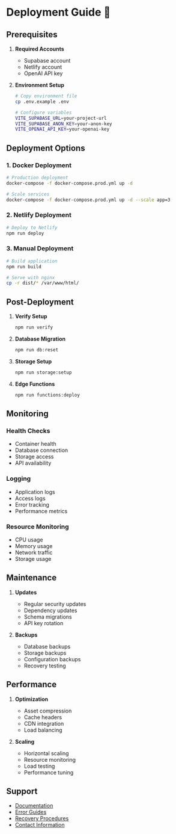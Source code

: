 # Deployment Guide 🚀

## Prerequisites

1. **Required Accounts**
   - Supabase account
   - Netlify account
   - OpenAI API key

2. **Environment Setup**
   ```bash
   # Copy environment file
   cp .env.example .env

   # Configure variables
   VITE_SUPABASE_URL=your-project-url
   VITE_SUPABASE_ANON_KEY=your-anon-key
   VITE_OPENAI_API_KEY=your-openai-key
   ```

## Deployment Options

### 1. Docker Deployment
```bash
# Production deployment
docker-compose -f docker-compose.prod.yml up -d

# Scale services
docker-compose -f docker-compose.prod.yml up -d --scale app=3
```

### 2. Netlify Deployment
```bash
# Deploy to Netlify
npm run deploy
```

### 3. Manual Deployment
```bash
# Build application
npm run build

# Serve with nginx
cp -r dist/* /var/www/html/
```

## Post-Deployment

1. **Verify Setup**
   ```bash
   npm run verify
   ```

2. **Database Migration**
   ```bash
   npm run db:reset
   ```

3. **Storage Setup**
   ```bash
   npm run storage:setup
   ```

4. **Edge Functions**
   ```bash
   npm run functions:deploy
   ```

## Monitoring

### Health Checks
- Container health
- Database connection
- Storage access
- API availability

### Logging
- Application logs
- Access logs
- Error tracking
- Performance metrics

### Resource Monitoring
- CPU usage
- Memory usage
- Network traffic
- Storage usage

## Maintenance

1. **Updates**
   - Regular security updates
   - Dependency updates
   - Schema migrations
   - API key rotation

2. **Backups**
   - Database backups
   - Storage backups
   - Configuration backups
   - Recovery testing

## Performance

1. **Optimization**
   - Asset compression
   - Cache headers
   - CDN integration
   - Load balancing

2. **Scaling**
   - Horizontal scaling
   - Resource monitoring
   - Load testing
   - Performance tuning

## Support

- [Documentation](docs/)
- [Error Guides](TROUBLESHOOTING.md)
- [Recovery Procedures](RECOVERY.md)
- [Contact Information](SUPPORT.md)